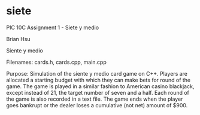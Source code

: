 # siete
PIC 10C Assignment 1 - Siete y medio

Brian Hsu

Siente y medio 

Filenames: cards.h, cards.cpp, main.cpp

Purpose: Simulation of the siente y medio card game on C++. Players are allocated a starting budget with which they can make bets for round of the game. The game is played in a similar fashion to American casino blackjack, except instead of 21, the target number of seven and a half. Each round of the game is also recorded in a text file. The game ends when the player goes bankrupt or the dealer loses a cumulative (not net) amount of $900. 
